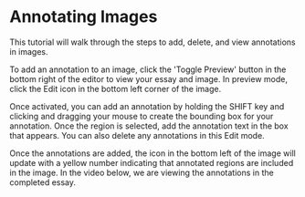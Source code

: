 # Annotating Images

This tutorial will walk through the steps to add, delete, and view annotations in images.

To add an annotation to an image, click the 'Toggle Preview' button in the bottom right of the editor to view your essay and image. In preview mode, click the Edit icon in the bottom left corner of the image.

Once activated, you can add an annotation by holding the SHIFT key and clicking and dragging your mouse to create the bounding box for your annotation. Once the region is selected, add the annotation text in the box that appears. You can also delete any annotations in this Edit mode.

<ve-media src="gh:juncture-digital/media/videos/Add_Image_Annotation.gif" no-caption no-info-icon width="60%"></ve-media>

Once the annotations are added, the icon in the bottom left of the image will update with a yellow number indicating that annotated regions are included in the image. In the video below, we are viewing the annotations in the completed essay.

<!-- <ve-media src="gh:juncture-digital/media/videos/Delete_Annotation.gif" no-caption no-info-icon width="60%"></ve-media> -->
